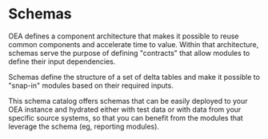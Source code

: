 # Schemas 
OEA defines a component architecture that makes it possible to reuse common components and accelerate time to value.
Within that architecture, schemas serve the purpose of defining "contracts" that allow modules to define their input dependencies.

Schemas define the structure of a set of delta tables and make it possible to "snap-in" modules based on their required inputs.

This schema catalog offers schemas that can be easily deployed to your OEA instance and hydrated either with test data or with data from your specific source systems, so that you can benefit from the modules that leverage the schema (eg, reporting modules).